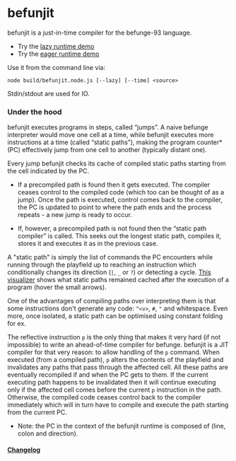 befunjit
========

befunjit is a just-in-time compiler for the befunge-93 language.

+ Try the [lazy runtime demo](http://adrianton3.github.io/befunjit/demos/visualizer-lazy/visualizer.html)
+ Try the [eager runtime demo](http://adrianton3.github.io/befunjit/demos/visualizer-eager/visualizer.html)

Use it from the command line via:

```
node build/befunjit.node.js [--lazy] [--time] <source>
```

Stdin/stdout are used for IO.

### Under the hood

befunjit executes programs in steps, called “jumps”. A naive befunge interpreter would move one cell at a time,
while befunjit executes more instructions at a time (called “static paths”), making the program counter\* (PC)
effectively jump from one cell to another (typically distant one).

Every jump befunjit checks its cache of compiled static paths starting from the cell indicated by the PC.

+ If a precompiled path is found then it gets executed. The compiler ceases control to the compiled code (which
 too can be thought of as a jump). Once the path is executed, control comes back to the compiler, the PC is
 updated to point to where the path ends and the process repeats - a new jump is ready to occur.

+ If, however, a precompiled path is not found then the “static path compiler” is called. This seeks out the
longest static path, compiles it, stores it and executes it as in the previous case.

A "static path" is simply the list of commands the PC encounters while running through the playfield up to
reaching an instruction which conditionally changes its direction (`|`, `_` or `?`) or detecting a cycle.
[This visualizer](http://adrianton3.github.io/befunjit/demos/visualizer-lazy/visualizer.html) shows what 
static paths remained cached after the execution of a program (hover the small arrows).

One of the advantages of compiling paths over interpreting them is that some instructions don't generate any
code: `^<v>`, `#`, `"` and whitespace. Even more, once isolated, a static path can be optimised using constant
folding for ex.

The reflective instruction `p` is the only thing that makes it very hard (if not impossible) to write an
ahead-of-time compiler for befunge. befunjit is a JIT compiler for that very reason: to allow handling of the
`p` command. When executed (from a compiled path), `p` alters the contents of the playfield and invalidates
any paths that pass through the affected cell. All these paths are eventually recompiled if and when the PC
gets to them. If the current executing path happens to be invalidated then it will continue executing only if
the affected cell comes before the current `p` instruction in the path. Otherwise, the compiled code ceases
control back to the compiler immediately which will in turn have to compile and execute the path starting from
the current PC.

* Note: the PC in the context of the befunjit runtime is composed of (line, colon and direction).

#### [Changelog](https://github.com/adrianton3/befunjit/blob/master/CHANGELOG.md)